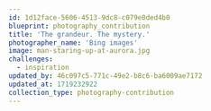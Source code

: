 ```yaml
---
id: 1d12face-5606-4513-9dc8-c079e0ded4b0
blueprint: photography_contribution
title: 'The grandeur. The mystery.'
photographer_name: 'Bing images'
image: man-staring-up-at-aurora.jpg
challenges:
  - inspiration
updated_by: 46c097c5-771c-49e2-b8c6-ba6009ae7172
updated_at: 1719232922
collection_type: photography-contribution
---
```

